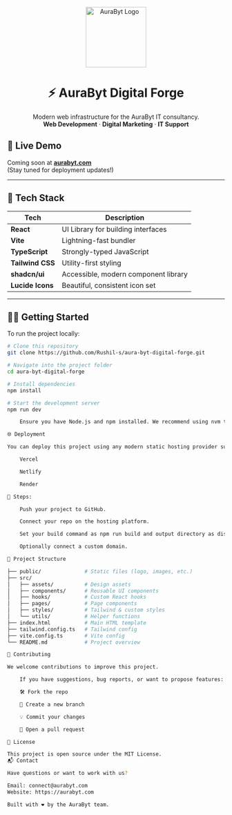 <p align="center">
  <img src="https://github.com/Rushil-s/aura-byt-digital-forge/raw/main/public/assets/aurabytelogo.png" alt="AuraByt Logo" width="140" />
</p>

<h1 align="center">⚡ AuraByt Digital Forge</h1>

<p align="center">
  Modern web infrastructure for the AuraByt IT consultancy.
  <br />
  <strong>Web Development</strong> · <strong>Digital Marketing</strong> · <strong>IT Support</strong>
</p>

## 📌 Live Demo

Coming soon at **[aurabyt.com](https://aurabyt.com)**  
(Stay tuned for deployment updates!)

---

## 🚀 Tech Stack

| Tech             | Description                          |
|------------------|--------------------------------------|
| **React**        | UI Library for building interfaces   |
| **Vite**         | Lightning-fast bundler               |
| **TypeScript**   | Strongly-typed JavaScript            |
| **Tailwind CSS** | Utility-first styling                |
| **shadcn/ui**    | Accessible, modern component library |
| **Lucide Icons** | Beautiful, consistent icon set       |

---

## 🧑‍💻 Getting Started

To run the project locally:

```bash
# Clone this repository
git clone https://github.com/Rushil-s/aura-byt-digital-forge.git

# Navigate into the project folder
cd aura-byt-digital-forge

# Install dependencies
npm install

# Start the development server
npm run dev

    Ensure you have Node.js and npm installed. We recommend using nvm to manage Node versions.

🌐 Deployment

You can deploy this project using any modern static hosting provider such as:

    Vercel

    Netlify

    Render

🔗 Steps:

    Push your project to GitHub.

    Connect your repo on the hosting platform.

    Set your build command as npm run build and output directory as dist.

    Optionally connect a custom domain.

📁 Project Structure

├── public/              # Static files (logo, images, etc.)
├── src/
│   ├── assets/          # Design assets
│   ├── components/      # Reusable UI components
│   ├── hooks/           # Custom React hooks
│   ├── pages/           # Page components
│   ├── styles/          # Tailwind & custom styles
│   └── utils/           # Helper functions
├── index.html           # Main HTML template
├── tailwind.config.ts   # Tailwind config
├── vite.config.ts       # Vite config
└── README.md            # Project overview

🧠 Contributing

We welcome contributions to improve this project.

    If you have suggestions, bug reports, or want to propose features:

    🛠️ Fork the repo

    🔀 Create a new branch

    💡 Commit your changes

    🚀 Open a pull request

📜 License

This project is open source under the MIT License.
📬 Contact

Have questions or want to work with us?

Email: connect@aurabyt.com
Website: https://aurabyt.com

Built with ❤️ by the AuraByt team.
